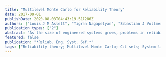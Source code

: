 ```yaml
---
title: "Multilevel Monte Carlo for Reliability Theory"
date: 2017-09-01
publishDate: 2020-08-03T04:43:19.517286Z
authors: ["Louis J M Aslett", "Tigran Nagapetyan", "Sebastian J Vollmer"]
publication_types: ["2"]
abstract: "As the size of engineered systems grows, problems in reliability theory can become computationally challenging, often due to the combinatorial growth in the number of cut sets. In this paper we demonstrate how Multilevel Monte Carlo (MLMC) --- a simulation approach which is typically used for stochastic differential equation models --- can be applied in reliability problems by carefully controlling the bias-variance tradeoff in approximating large system behaviour. In this first exposition of MLMC methods in reliability problems we address the canonical problem of estimating the expectation of a functional of system lifetime for non-repairable and repairable components, demonstrating the computational advantages compared to classical Monte Carlo methods. The difference in computational complexity can be orders of magnitude for very large or complicated system structures, or where the desired precision is lower."
featured: false
publication: "*Reliab. Eng. Syst. Saf.*"
tags: ["Reliability theory; Multilevel Monte Carlo; Cut sets; System lifetime estimation"]
---
```


